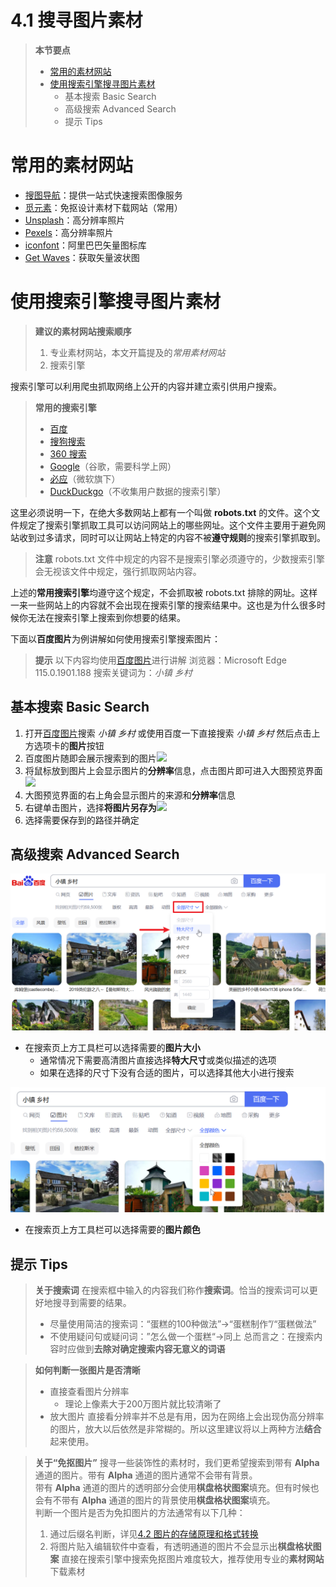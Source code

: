 # 4.1 搜寻图片素材

> **本节要点**
> - [常用的素材网站](#常用的素材网站)
> - [使用搜索引擎搜寻图片素材](#使用搜索引擎搜寻图片素材)
> 	- 基本搜索 Basic Search
> 	- 高级搜索 Advanced Search
> 	- 提示 Tips

# 常用的素材网站

- [搜图导航](https://www.91sotu.com/)：提供一站式快速搜索图像服务
- [觅元素](https://www.51yuansu.com/)：免抠设计素材下载网站（常用）
- [Unsplash](https://unsplash.com/)：高分辨率照片
- [Pexels](https://www.pexels.com/)：高分辨率照片
- [iconfont](https://www.iconfont.cn/home/index)：阿里巴巴矢量图标库
- [Get Waves](https://getwaves.io/)：获取矢量波状图

# 使用搜索引擎搜寻图片素材

> **建议的素材网站搜索顺序**
> 1. 专业素材网站，本文开篇提及的*常用素材网站*
> 2. 搜索引擎

搜索引擎可以利用爬虫抓取网络上公开的内容并建立索引供用户搜索。

> **常用的搜索引擎**
> - [百度](https://www.baidu.com/)
> - [搜狗搜索](https://www.sogou.com/)
> - [360 搜索](https://www.so.com/)
> - [Google](https://www.google.com/)（谷歌，需要科学上网）
> - [必应](https://cn.bing.com/)（微软旗下）
> - [DuckDuckgo](https://duckduckgo.com/)（不收集用户数据的搜索引擎）

这里必须说明一下，在绝大多数网站上都有一个叫做 **robots.txt** 的文件。这个文件规定了搜索引擎抓取工具可以访问网站上的哪些网址。这个文件主要用于避免网站收到过多请求，同时可以让网站上特定的内容不被**遵守规则**的搜索引擎抓取到。

> **注意**
> robots.txt 文件中规定的内容不是搜索引擎必须遵守的，少数搜索引擎会无视该文件中规定，强行抓取网站内容。

上述的**常用搜索引擎**均遵守这个规定，不会抓取被 robots.txt 排除的网址。这样一来一些网站上的内容就不会出现在搜索引擎的搜索结果中。这也是为什么很多时候你无法在搜索引擎上搜索到你想要的结果。

下面以**百度图片**为例讲解如何使用搜索引擎搜索图片：

> **提示**
> 以下内容均使用[百度图片](https://image.baidu.com/)进行讲解
> 浏览器：Microsoft Edge 115.0.1901.188
> 搜索关键词为：*小镇* *乡村*

## 基本搜索 Basic Search

1. 打开[百度图片](https://image.baidu.com/)搜索 *小镇* *乡村* 或使用百度一下直接搜索 *小镇* *乡村* 然后点击上方选项卡的**图片**按钮
2. 百度图片随即会展示搜索到的图片![](../data/Pasted%20image%2020230807212200.png)
3. 将鼠标放到图片上会显示图片的**分辨率**信息，点击图片即可进入大图预览界面![](../data/Pasted%20image%2020230807212359.png)
4. 大图预览界面的右上角会显示图片的来源和**分辨率**信息
5. 右键单击图片，选择**将图片另存为**![](../data/Pasted%20image%2020230807212546.png)
6. 选择需要保存到的路径并确定

## 高级搜索 Advanced Search

![](../data/Pasted%20image%2020230807221306.png)

- 在搜索页上方工具栏可以选择需要的**图片大小**
	- 通常情况下需要高清图片直接选择**特大尺寸**或类似描述的选项
	- 如果在选择的尺寸下没有合适的图片，可以选择其他大小进行搜索

![](../data/Pasted%20image%2020230807221701.png)

- 在搜索页上方工具栏可以选择需要的**图片颜色**

## 提示 Tips

> **关于搜索词**
> 在搜索框中输入的内容我们称作**搜索词**。恰当的搜索词可以更好地搜寻到需要的结果。  
> - 尽量使用简洁的搜索词：“蛋糕的100种做法”->“蛋糕制作”/“蛋糕做法”
> - 不使用疑问句或疑问词：”怎么做一个蛋糕“->同上
> 总而言之：在搜索内容时应做到**去除对确定搜索内容无意义的词语**

> **如何判断一张图片是否清晰**
> - 直接查看图片分辨率
> 	- 理论上像素大于200万图片就比较清晰了
> - 放大图片
> 直接看分辨率并不总是有用，因为在网络上会出现伪高分辨率的图片，放大以后依然是非常糊的。所以这里建议将以上两种方法**结合**起来使用。

> **关于“免抠图片”**
> 搜寻一些装饰性的素材时，我们更希望搜索到带有 **Alpha** 通道的图片。带有 **Alpha** 通道的图片通常不会带有背景。  
> 带有 **Alpha** 通道的图片的透明部分会使用**棋盘格状图案**填充。但有时候也会有不带有 **Alpha** 通道的图片的背景使用**棋盘格状图案**填充。  
> 判断一个图片是否为免扣图片的方法通常有以下几种：
> 1. 通过后缀名判断，详见[4.2 图片的存储原理和格式转换](src/ChapterNo4/4.2.md)
> 2. 将图片贴入编辑软件中查看，有透明通道的图片不会显示出**棋盘格状图案**
> 直接在搜索引擎中搜索免抠图片难度较大，推荐使用专业的**素材网站**下载素材